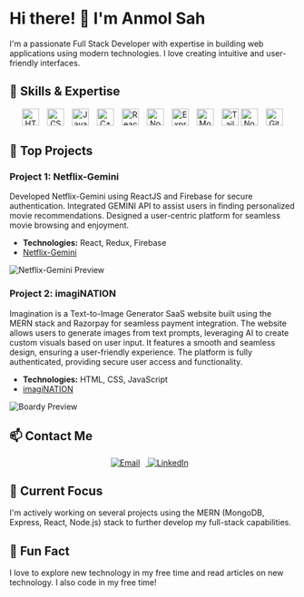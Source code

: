 # Hi there! 👋 I'm Anmol Sah

I'm a passionate Full Stack Developer with expertise in building web applications using modern technologies. I love creating intuitive and user-friendly interfaces.

## 🔧 Skills & Expertise

<p align="center">
  <img src="https://img.shields.io/badge/HTML-%23E34F26.svg?&style=for-the-badge&logo=html5&logoColor=white" alt="HTML" style="margin-right: 10px; height: 30px;" />
  <img src="https://img.shields.io/badge/CSS-%231572B6.svg?&style=for-the-badge&logo=css3&logoColor=white" alt="CSS" style="margin-right: 10px; height: 30px;" />
  <img src="https://img.shields.io/badge/JavaScript-%23F7DF1E.svg?&style=for-the-badge&logo=javascript&logoColor=black" alt="JavaScript" style="margin-right: 10px; height: 30px;" />
  <img src="https://img.shields.io/badge/C++-%2300599C.svg?&style=for-the-badge&logo=cplusplus&logoColor=white" alt="C++" style="margin-right: 10px; height: 30px;" />
  <img src="https://img.shields.io/badge/React-%2361DAFB.svg?&style=for-the-badge&logo=react&logoColor=black" alt="ReactJS" style="margin-right: 10px; height: 30px;" />
  <img src="https://img.shields.io/badge/Node.js-%23339933.svg?&style=for-the-badge&logo=node.js&logoColor=white" alt="Node.js" style="margin-right: 10px; height: 30px;" />
  <img src="https://img.shields.io/badge/Express-%23000000.svg?&style=for-the-badge&logo=express&logoColor=white" alt="Express" style="margin-right: 10px; height: 30px;" />
  <img src="https://img.shields.io/badge/MongoDB-%2347A248.svg?&style=for-the-badge&logo=mongodb&logoColor=white" alt="MongoDB" style="margin-right: 10px; height: 30px;" />
   <img src="https://img.shields.io/badge/Tailwind%20CSS-%2338B2AC.svg?&style=for-the-badge&logo=tailwindcss&logoColor=white" alt="Tailwind CSS" style="height: 30px;" />
  <img src="https://img.shields.io/badge/NoSQL-%23000000.svg?&style=for-the-badge&logo=nonoSQL&logoColor=white" alt="NoSQL" style="margin-right: 10px; height: 30px;" />
  <img src="https://img.shields.io/badge/GitHub-%23181717.svg?&style=for-the-badge&logo=github&logoColor=white" alt="GitHub" style="height: 30px;" />
</p>

## 🚀 Top Projects

### Project 1: Netflix-Gemini
Developed Netflix-Gemini using ReactJS and Firebase for secure authentication. Integrated GEMINI API to assist users in finding personalized movie recommendations. Designed a user-centric platform for seamless movie browsing and enjoyment.
- **Technologies:** React, Redux, Firebase
- [Netflix-Gemini](https://netflix-gemini.vercel.app/browse)

![Netflix-Gemini Preview](https://github.com/anmolsah/anmolsah/assets/113588714/c7219a7f-438c-4dd0-a8fd-829cc4bbd35b)


### Project 2: imagiNATION
Imagination is a Text-to-Image Generator SaaS website built using the MERN stack and Razorpay for seamless payment integration. The website allows users to generate images from text prompts, leveraging AI to create custom visuals based on user input. It features a smooth and seamless design, ensuring a user-friendly experience. The platform is fully authenticated, providing secure user access and functionality.
- **Technologies:** HTML, CSS, JavaScript
- [imagiNATION](https://imagination-xgvo.vercel.app/)

![Boardy Preview](https://github.com/anmolsah/anmolsah/assets/113588714/e7a0df6d-50f6-4add-9d35-284f1897bcd6)


## 📫 Contact Me

<p align="center">
  <a href="mailto:annifind010@gmail.com">
    <img src="https://img.shields.io/badge/Email-%231DA1F2.svg?&style=for-the-badge&logo=gmail&logoColor=white" alt="Email" style="margin-right: 10px;" />
  </a>
  <a href="https://www.linkedin.com/in/anmol-sah-551083238/">
    <img src="https://img.shields.io/badge/LinkedIn-%230077B5.svg?&style=for-the-badge&logo=linkedin&logoColor=white" alt="LinkedIn" style="margin-right: 10px;" />
  </a>
</p>


## 🌱 Current Focus

I'm actively working on several projects using the MERN (MongoDB, Express, React, Node.js) stack to further develop my full-stack capabilities.

## 🎨 Fun Fact

I love to explore new technology in my free time and read articles on new technology. I also code in my free time!


<!--
**anmolsah/anmolsah** is a ✨ _special_ ✨ repository because its `README.md` (this file) appears on your GitHub profile.

Here are some ideas to get you started:

- 🔭 I’m currently working on ...
- 🌱 I’m currently learning ...
- 👯 I’m looking to collaborate on ...
- 🤔 I’m looking for help with ...
- 💬 Ask me about ...
- 📫 How to reach me: ...
- 😄 Pronouns: ...
- ⚡ Fun fact: ...
-->
